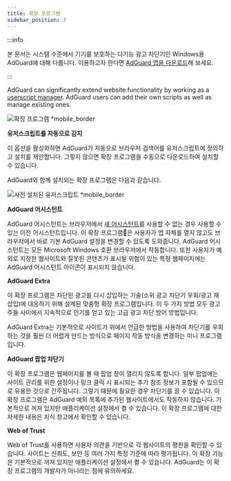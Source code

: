 ```yaml
---
title: 확장 프로그램
sidebar_position: 3
---
```


:::info

본 문서는 시스템 수준에서 기기를 보호하는 다기능 광고 차단기인 Windows용 AdGuard에 대해 다룹니다. 이용하고자 한다면 [AdGuard 앱을 다운로드](https://agrd.io/download-kb-adblock)해 보세요.

:::

AdGuard can significantly extend website functionality by working as a [userscript manager](/general/extensions.md). AdGuard users can add their own scripts as well as manage existing ones.

![확장 프로그램 \*mobile\_border](https://cdn.adtidy.org/content/kb/ad_blocker/windows/overview/userscripts.png)

**유저스크립트를 자동으로 감지**

이 옵션을 활성화하면 AdGuard가 자동으로 브라우저 검색어를 유저스크립트에 정의하고 설치를 제안합니다. 그렇지 않으면 확장 프로그램을 수동으로 다운로드하여 설치할 수 있습니다.

AdGuard와 함께 설치되는 확장 프로그램은 다음과 같습니다.

![사전 설치된 유저스크립트 \*mobile\_border](https://cdn.adtidy.org/content/kb/ad_blocker/windows/overview/preinstalled-userscripts.png)

**AdGuard 어시스턴트**

AdGuard 어시스턴트는 브라우저에서 [새 어시스턴트](/adguard-for-windows/browser-assistant.md)를 사용할 수 없는 경우 사용할 수 있는 이전 어시스턴트입니다. 이 확장 프로그램은 사용자가 앱 자체를 열지 않고도 브라우저에서 바로 기본 AdGuard 설정을 변경할 수 있도록 도와줍니다. AdGuard 어시스턴트는 모든 Microsoft Windows 호환 브라우저에서 작동합니다. 또한 사용자가 예외로 지정한 웹사이트와 잘못된 콘텐츠가 표시될 위험이 있는 특정 웹페이지에는 AdGuard 어시스턴트 아이콘이 표시되지 않습니다.

**AdGuard Extra**

이 확장 프로그램은 차단된 광고를 다시 삽입하는 기술(소위 광고 차단기 우회/광고 재삽입)에 대응하기 위해 설계된 맞춤형 확장 프로그램입니다. 이 두 가지 방법 모두 광고주들 사이에서 지속적으로 인기를 얻고 있는 고급 광고 차단 방어 방법입니다.

AdGuard Extra는 기본적으로 사이트가 위에서 언급한 방법을 사용하여 차단기를 우회하는 것을 훨씬 더 어렵게 만드는 방식으로 페이지 작동 방식을 변경하는 미니 프로그램입니다.

**AdGuard 팝업 차단기**

이 확장 프로그램은 웹페이지를 볼 때 팝업 창이 열리지 않도록 합니다. 일부 팝업에는 사이트 관리를 위한 설정이나 링크 클릭 시 표시되는 추가 참조 정보가 포함될 수 있으므로 유용한 것으로 간주됩니다. 그렇기 때문에 필요한 경우 차단기를 끌 수 있습니다. 이 확장 프로그램은 AdGuard 예외 목록에 추가된 웹사이트에서도 작동하지 않습니다. 기본적으로 꺼져 있지만 애플리케이션 설정에서 켤 수 있습니다. 이 확장 프로그램에 대한 자세한 내용은 지식 창고에서 확인할 수 있습니다.

**Web of Trust**

Web of Trust를 사용하면 사용자 의견을 기반으로 각 웹사이트의 평판을 확인할 수 있습니다. 사이트는 신뢰도, 보안 등 여러 가지 특정 기준에 따라 평가됩니다. 이 확장 기능은 기본적으로 꺼져 있지만 애플리케이션 설정에서 켤 수 있습니다. AdGuard는 이 확장 프로그램의 개발자가 아니라는 점에 유의하세요.
